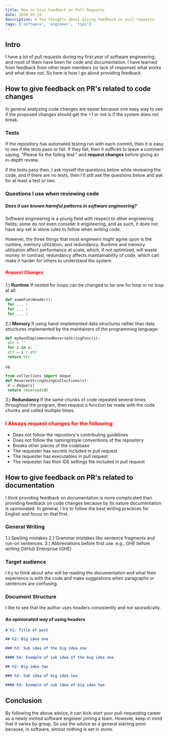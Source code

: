 ```yaml
---
title: How to Give Feedback on Pull Requests
date: 2020-03-19
description: A few thoughts about giving feedback on pull requests
tags: ['software', 'engineer', 'tips']
---
```



## Intro

I have a lot of pull requests during my first year of software engineering, and most of them have been for code and documentation. I have learned from feedback from other team members (or lack of response) what works and what does not. So here is how I go about providing feedback.


## How to give feedback on PR's related to code changes

In general analyzing code changes are easier because one easy way to see if the proposed changes should get the +1 or not is if the system does not break. 

### Tests

If the repository has automated testing run with each commit, then it is easy to see if the tests pass or fail. If they fail, then it suffices to leave a comment saying, "Please fix the failing test." and **request changes** before giving an in-depth review. 

If the tests pass then, I ask myself the questions below while reviewing the code, and if there are no tests, then I'll still ask the questions below and ask for at least a test or two.

### Questions I use when reviewing code 

##### Does it use known harmful patterns in software engineering?
Software engineering is a young field with respect to other engineering fields; some do not even consider it engineering, and as such, it does not have any set in stone rules to follow when writing code. 

However, the three things that most engineers might agree upon is the runtime, memory utilization, and redundancy. Runtime and memory utilization affect performance at scale, which, if not optimized, will waste money. In contrast, redundancy affects maintainability of code, which can make it harder for others to understand the system. 

##### <span style="color:red">Request Changes</span>
1.) **Runtime** If nested for loops can be changed to be one for loop or no loop at all:
```python
def someFuncHeader():
 for ... :
 for ... :
 for ... :
```

2.) **Memory** If using hand-implemented data structures rather than data structures implemented by the maintainers of the programming language:
```python
def myHandImplementedReverseStringFunc(s):
 str = "" 
 for i in s: 
 str = i + str
 return str
```
vs 

```python 
from collections import deque 
def ReverseStringUsingCollections(s):
 d = deque(s)
 return reversed(d) 
```

3.) **Redundancy** If the same chunks of code repeated several times throughout the program, then request a function be made with the code chunks and called multiple times.

### <span style="color:red">I Always request changes for the following:</span>

- Does not follow the repository's contributing guidelines
- Does not follow the naming/style conventions of the repository
- Breaks other pieces of the codebase
- The requester has secrets included in pull request
- The requester has executables in pull request
- The requester has their IDE settings file included in pull request

## How to give feedback on PR's related to documentation

I think providing feedback on documentation is more complicated than providing feedback on code changes because by its nature documentation is opinionated. In general, I try to follow the best writing practices for English and focus on that first.

### General Writing

1.) Spelling mistakes
2.) Grammar mistakes like sentence fragments and run-on sentences.
3.) Abbreviations before first use. e.g., GHE before writing GitHub Enterprise (GHE) 

### Target audience
I try to think about who will be reading the documentation and what their experience is with the code and make suggestions when paragraphs or sentences are confusing.

### Document Structure
I like to see that the author uses headers consistently and not sporadically.

#### An opinionated way of using headers 

```markdown 
# h1: Title of post 

## h2: Big idea one 

### h3: Sub idea of the big idea one

#### h4: Example of sub idea of the big idea one

## h2: Big idea two

### h3: Sub idea of big idea two

#### h4: Example of sub idea of big idea two
```


## Conclusion

By following the above advice, it can kick-start your pull-requesting career as a newly minted software engineer joining a team. However, keep in mind that it varies by group. So use the advice as a general starting point because, in software, almost nothing is set in stone. 